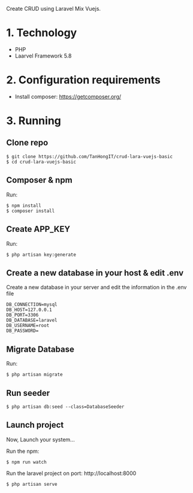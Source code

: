 Create CRUD using Laravel Mix Vuejs.

# 1. Technology
- PHP
- Laarvel Framework 5.8

# 2. Configuration requirements
- Install composer: https://getcomposer.org/

# 3. Running

## Clone repo

```
$ git clone https://github.com/TanHongIT/crud-lara-vuejs-basic
$ cd crud-lara-vuejs-basic
```

## Composer & npm

Run:

```
$ npm install
$ composer install
```

## Create APP_KEY

Run:

```
$ php artisan key:generate
```

## Create a new database in your host & edit .env

Create a new database in your server and edit the information in the .env file

```laravel
DB_CONNECTION=mysql
DB_HOST=127.0.0.1
DB_PORT=3306
DB_DATABASE=laravel
DB_USERNAME=root
DB_PASSWORD=
```

## Migrate Database 

Run:

```
$ php artisan migrate
```

## Run seeder

```
$ php artisan db:seed --class=DatabaseSeeder
```

## Launch project 
Now, Launch your system...

Run the npm:

```
$ npm run watch
```

Run the laravel project on port: http://localhost:8000

```
$ php artisan serve
```
